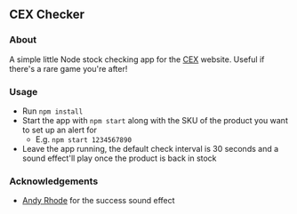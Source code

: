 ## CEX Checker
### About
A simple little Node stock checking app for the [CEX](https://uk.webuy.com) website. Useful if there's a rare game you're after!

### Usage
* Run `npm install`
* Start the app with `npm start` along with the SKU of the product you want to set up an alert for
  * E.g. `npm start 1234567890`
* Leave the app running, the default check interval is 30 seconds and a sound effect'll play once the product is back in stock

### Acknowledgements
* [Andy Rhode](https://www.freesound.org/people/rhodesmas/) for the success sound effect

